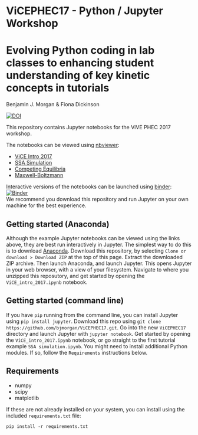 # ViCEPHEC17 - Python / Jupyter Workshop

# Evolving Python coding in lab classes to enhancing student understanding of key kinetic concepts in tutorials

Benjamin J. Morgan & Fiona Dickinson

[![DOI](https://zenodo.org/badge/101063504.svg)](https://zenodo.org/badge/latestdoi/101063504)

This repository contains Jupyter notebooks for the ViVE PHEC 2017 workshop.

The notebooks can be viewed using [nbviewer](http://nbviewer.jupyter.org/):

- [ViCE Intro 2017](http://nbviewer.jupyter.org/github/bjmorgan/ViCEPHEC17/blob/master/ViCE_intro_2017.ipynb)
- [SSA Simulation](http://nbviewer.jupyter.org/github/bjmorgan/ViCEPHEC17/blob/master/SSA_simulation.ipynb)
- [Competing Equilibria](http://nbviewer.jupyter.org/github/bjmorgan/ViCEPHEC17/blob/master/Competing%20Equilibria.ipynb)
- [Maxwell-Boltzmann](http://nbviewer.jupyter.org/github/bjmorgan/ViCEPHEC17/blob/master/Maxwell-Boltzmann.ipynb)

Interactive versions of the notebooks can be launched using [binder](http://mybinder.org):  
[![Binder](http://mybinder.org/badge.svg)](http://beta.mybinder.org/repo/bjmorgan/ViCEPHEC17)  
We recommend you download this repository and run Jupyter on your own machine for the best experience.

## Getting started (Anaconda)

Although the example Jupyter notebooks can be viewed using the links above, they are best run interactively in Jupyter. The simplest way to do this is to download [Anaconda](https://www.continuum.io/downloads). Download this repository, by selecting `Clone or download > Download ZIP` at the top of this page. Extract the downloaded ZIP archive. Then launch Anaconda, and launch Jupyter. This opens Jupyter in your web browser, with a view of your filesystem. Navigate to where you unzipped this reposutory, and get started by opening the `ViCE_intro_2017.ipynb` notebook.

## Getting started (command line)

If you have `pip` running from the command line, you can install Jupyter using `pip install jupyter`. Download this repo using `git clone https://github.com/bjmorgan/ViCEPHEC17.git`. Go into the new `ViCEPHEC17` directory and launch Jupyter with `jupyter notebook`. Get started by opening the `ViCE_intro_2017.ipynb` notebook, or go straight to the first tutorial example `SSA simulation.ipynb`. You might need to install additional Python modules. If so, follow the `Requirements` instructions below.

## Requirements

- numpy
- scipy
- matplotlib

If these are not already installed on your system, you can install using the included `requirements.txt` file:

```
pip install -r requirements.txt
```

